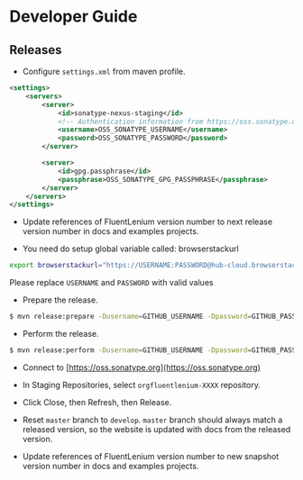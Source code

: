 Developer Guide
===============

Releases
---------

- Configure `settings.xml` from maven profile.

```xml
<settings>
    <servers>
        <server>
            <id>sonatype-nexus-staging</id>
            <!-- Authentication information from https://oss.sonatype.org -->
            <username>OSS_SONATYPE_USERNAME</username>
            <password>OSS_SONATYPE_PASSWORD</password>
        </server>

        <server>
            <id>gpg.passphrase</id>
            <passphrase>OSS_SONATYPE_GPG_PASSPHRASE</passphrase>
        </server>
    </servers>
</settings>
```

- Update references of FluentLenium version number to next release version number in docs and examples projects.

- You need do setup global variable called: browserstackurl

```bash
export browserstackurl="https://USERNAME:PASSWORD@hub-cloud.browserstack.com/wd/hub"
```

Please replace `USERNAME` and `PASSWORD` with valid values

- Prepare the release.

```bash
$ mvn release:prepare -Dusername=GITHUB_USERNAME -Dpassword=GITHUB_PASSWORD
```

- Perform the release.

```bash
$ mvn release:perform -Dusername=GITHUB_USERNAME -Dpassword=GITHUB_PASSWORD
```

- Connect to [https://oss.sonatype.org](https://oss.sonatype.org)

- In Staging Repositories, select ```orgfluentlenium-XXXX``` repository.

- Click Close, then Refresh, then Release.

- Reset `master` branch to `develop`. `master` branch should always match a released version, so the website is 
updated with docs from the released version.

- Update references of FluentLenium version number to new snapshot version number in docs and examples projects.
